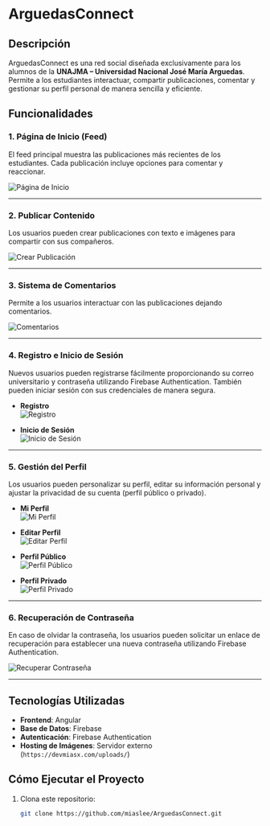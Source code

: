 # ArguedasConnect

## Descripción
ArguedasConnect es una red social diseñada exclusivamente para los alumnos de la **UNAJMA – Universidad Nacional José María Arguedas**. Permite a los estudiantes interactuar, compartir publicaciones, comentar y gestionar su perfil personal de manera sencilla y eficiente. 

## Funcionalidades

### 1. **Página de Inicio (Feed)**
El feed principal muestra las publicaciones más recientes de los estudiantes. Cada publicación incluye opciones para comentar y reaccionar.

![Página de Inicio](https://devmiasx.com/uploads/GitImage/feed.jpg)

---

### 2. **Publicar Contenido**
Los usuarios pueden crear publicaciones con texto e imágenes para compartir con sus compañeros.

![Crear Publicación](https://devmiasx.com/uploads/GitImage/crearPost.jpg)

---

### 3. **Sistema de Comentarios**
Permite a los usuarios interactuar con las publicaciones dejando comentarios.

![Comentarios](https://devmiasx.com/uploads/GitImage/comentarios.jpg)

---

### 4. **Registro e Inicio de Sesión**
Nuevos usuarios pueden registrarse fácilmente proporcionando su correo universitario y contraseña utilizando Firebase Authentication. También pueden iniciar sesión con sus credenciales de manera segura.

- **Registro**  
![Registro](https://devmiasx.com/uploads/GitImage/registro.jpg)

- **Inicio de Sesión**  
![Inicio de Sesión](https://devmiasx.com/uploads/GitImage/login.jpg)

---

### 5. **Gestión del Perfil**
Los usuarios pueden personalizar su perfil, editar su información personal y ajustar la privacidad de su cuenta (perfil público o privado).

- **Mi Perfil**  
![Mi Perfil](https://devmiasx.com/uploads/GitImage/miPerfil.jpg)

- **Editar Perfil**  
![Editar Perfil](https://devmiasx.com/uploads/GitImage/perfilEdit.jpg)

- **Perfil Público**  
![Perfil Público](https://devmiasx.com/uploads/GitImage/perfilPublico.jpg)

- **Perfil Privado**  
![Perfil Privado](https://devmiasx.com/uploads/GitImage/perfilPrivado.jpg)

---

### 6. **Recuperación de Contraseña**
En caso de olvidar la contraseña, los usuarios pueden solicitar un enlace de recuperación para establecer una nueva contraseña utilizando Firebase Authentication.

![Recuperar Contraseña](https://devmiasx.com/uploads/GitImage/pass.jpg)

---

## Tecnologías Utilizadas

- **Frontend**: Angular
- **Base de Datos**: Firebase
- **Autenticación**: Firebase Authentication
- **Hosting de Imágenes**: Servidor externo (`https://devmiasx.com/uploads/`)

## Cómo Ejecutar el Proyecto

1. Clona este repositorio:
   ```bash
   git clone https://github.com/miaslee/ArguedasConnect.git

